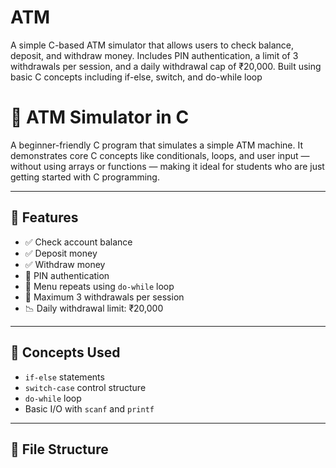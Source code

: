 # ATM
A simple C-based ATM simulator that allows users to check balance, deposit, and withdraw money. Includes PIN authentication, a limit of 3 withdrawals per session, and a daily withdrawal cap of ₹20,000. Built using basic C concepts including if-else, switch, and do-while loop


# 🏧 ATM Simulator in C

A beginner-friendly C program that simulates a simple ATM machine. It demonstrates core C concepts like conditionals, loops, and user input — without using arrays or functions — making it ideal for students who are just getting started with C programming.

---

## 🚀 Features

- ✅ Check account balance  
- ✅ Deposit money  
- ✅ Withdraw money  
- 🔐 PIN authentication  
- 🔄 Menu repeats using `do-while` loop  
- 💸 Maximum 3 withdrawals per session  
- 📉 Daily withdrawal limit: ₹20,000  

---

## 🧠 Concepts Used

- `if-else` statements  
- `switch-case` control structure  
- `do-while` loop  
- Basic I/O with `scanf` and `printf`

---

## 📂 File Structure

